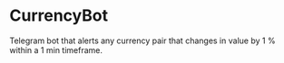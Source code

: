 # CurrencyBot
Telegram bot that alerts any currency pair that changes in value by 1 % within a 1 min timeframe.

